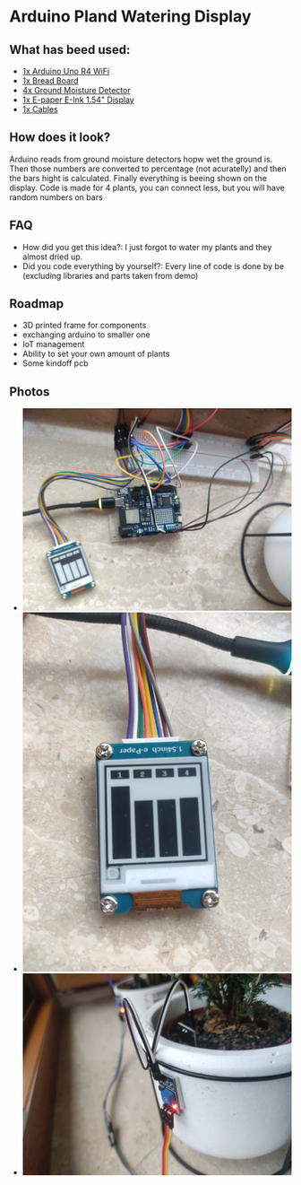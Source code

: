 # Arduino Pland Watering Display
## What has beed used:
- [1x Arduino Uno R4 WiFi](https://botland.com.pl/arduino-seria-podstawowa-oryginalne-plytki/23292-arduino-uno-r4-wifi-abx00087-7630049204591.html)
- [1x Bread Board](https://botland.com.pl/plytki-stykowe/19943-plytka-stykowa-justpi-830-otworow-5904422328610.html)
- [4x Ground Moisture Detector](https://botland.com.pl/czujniki-wilgotnosci/1588-czujnik-wilgotnosci-gleby-5904422368289.html)
- [1x E-paper E-Ink 1.54" Display](https://botland.com.pl/wyswietlacze-e-paper/9098-e-paper-e-ink-154-v21-200x200px-modul-z-wyswietlaczem-spi-waveshare-12955-5904422312497.html)
- [1x Cables](https://botland.com.pl/przewody-polaczeniowe/19946-zestaw-przewodow-polaczeniowych-justpi-20cm-3x40szt-m-m-z-z-m-z-120szt-5904422328702.html)

## How does it look?
Arduino reads from ground moisture detectors hopw wet the ground is. Then those numbers are converted to percentage (not acuratelly) and then the bars hight is calculated. Finally everything is beeing shown on the display. Code is made for 4 plants, you can connect less, but you will have random numbers on bars

## FAQ
- How did you get this idea?: I just forgot to water my plants and they almost dried up.
- Did you code everything by yourself?: Every line of code is done by be (excluding libraries and parts taken from demo)

## Roadmap
- 3D printed frame for components
- exchanging arduino to smaller one
- IoT management
- Ability to set your own amount of plants
- Some kindoff pcb

## Photos
- <img title="a title" alt="Electronics" src="/images/3.jpg">
- <img title="a title" alt="Screen" src="/images/2.jpg">
- <img title="a title" alt="Plant" src="/images/1.jpg">
